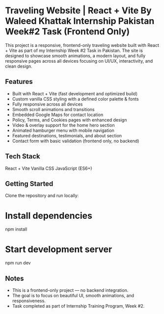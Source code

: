 # Traveling Website | React + Vite By Waleed Khattak Internship Pakistan Week#2 Task (Frontend Only)

This project is a responsive, frontend-only traveling website built with React + Vite as part of my Internship Week #2 Task in Pakistan.
The site is designed to showcase smooth animations, a modern layout, and fully responsive pages across all devices focusing on UI/UX, interactivity, and clean design.

## Features

- Built with React + Vite (fast development and optimized build)
- Custom vanilla CSS styling with a defined color palette & fonts
- Fully responsive across all devices
- Smooth scroll animations and transitions
- Embedded Google Maps for contact location
- Policy, Terms, and Cookies pages with enhanced design
- Video & overlay support for the home hero section
- Animated hamburger menu with mobile navigation
- Featured destinations, testimonials, and about section
- Contact form with basic validation (frontend only, no backend)


## Tech Stack

React + Vite
Vanilla CSS
JavaScript (ES6+)

## Getting Started

Clone the repository and run locally:
# Install dependencies
npm install

# Start development server
npm run dev

## Notes

- This is a frontend-only project — no backend integration.
- The goal is to focus on beautiful UI, smooth animations, and responsiveness.
- Task completed as part of Internship Training Program, Week #2.
